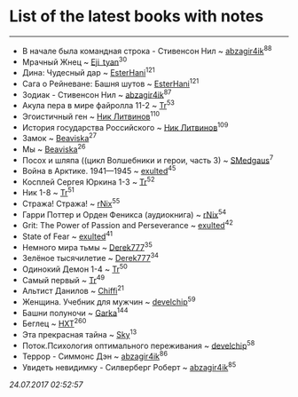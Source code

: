 # List of the latest books with notes
---

* В начале была командная строка - Стивенсон Нил ~ [abzagir4ik](users/362/3621623-vkontakte)<sup>88</sup>
* Мрачный Жнец ~ [Eji_tyan](users/235/2352103981-twitter)<sup>30</sup>
* Дина: Чудесный дар ~ [EsterHani](users/305/30558181-vkontakte)<sup>121</sup>
* Сага о Рейневане: Башня шутов ~ [EsterHani](users/305/30558181-vkontakte)<sup>121</sup>
* Зодиак - Стивенсон Нил ~ [abzagir4ik](users/362/3621623-vkontakte)<sup>87</sup>
* Акула пера в мире файролла 11-2 ~ [Tr](users/122/12282474-vkontakte)<sup>53</sup>
* Эгоистичный ген ~ [Ник Литвинов](users/241/241974816-vkontakte)<sup>110</sup>
* История государства Российского ~ [Ник Литвинов](users/241/241974816-vkontakte)<sup>109</sup>
* Замок ~ [Beaviska](users/102/10202544960024508-facebook)<sup>27</sup>
* Мы ~ [Beaviska](users/102/10202544960024508-facebook)<sup>26</sup>
* Посох и шляпа ((цикл Волшебники и герои, часть 3) ~ [SMedgaus](users/162/162444669-vkontakte)<sup>7</sup>
* Война в Арктике. 1941—1945 ~ [exulted](users/100/100599204551896265722-google)<sup>45</sup>
* Косплей Сергея Юркина 1-3 ~ [Tr](users/122/12282474-vkontakte)<sup>52</sup>
* Ник 1-8 ~ [Tr](users/122/12282474-vkontakte)<sup>51</sup>
* Стража! Стража! ~ [rNix](users/115/115622071-twitter)<sup>55</sup>
* Гарри Поттер и Орден Феникса (аудиокнига) ~ [rNix](users/115/115622071-twitter)<sup>54</sup>
* Grit: The Power of Passion and Perseverance ~ [exulted](users/100/100599204551896265722-google)<sup>42</sup>
* State of Fear ~ [exulted](users/100/100599204551896265722-google)<sup>41</sup>
* Немного мира тьмы ~ [Derek777](users/153/15386028-yandex)<sup>35</sup>
* Зелёное тысячилетие ~ [Derek777](users/153/15386028-yandex)<sup>34</sup>
* Одинокий Демон 1-4 ~ [Tr](users/122/12282474-vkontakte)<sup>50</sup>
* Самый первый ~ [Tr](users/122/12282474-vkontakte)<sup>49</sup>
* Альтист Данилов ~ [Chiffi](users/105/105831994080785626680-google)<sup>21</sup>
* Женщина. Учебник для мужчин ~ [develchip](users/852/85203415-vkontakte)<sup>59</sup>
* Башни полуночи ~ [Garka](users/115/115753719718250012620-google)<sup>144</sup>
* Беглец ~ [HXT](users/100/100002563462782-facebook)<sup>260</sup>
* Эта прекрасная тайна ~ [Sky](users/118/118049897850017649660-google)<sup>13</sup>
* Поток.Психология оптимального переживания ~ [develchip](users/852/85203415-vkontakte)<sup>58</sup>
* Террор - Симмонс Дэн ~ [abzagir4ik](users/362/3621623-vkontakte)<sup>86</sup>
* Увидеть невидимку - Силверберг Роберт ~ [abzagir4ik](users/362/3621623-vkontakte)<sup>85</sup>


_24.07.2017 02:52:57_
